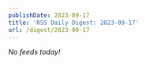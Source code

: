 ```yaml
---
publishDate: 2023-09-17
title: 'RSS Daily Digest: 2023-09-17'
url: /digest/2023-09-17
---
```


_No feeds today!_
